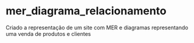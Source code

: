 # mer_diagrama_relacionamento
Criado a representação de um site com MER e diagramas representando uma venda de produtos e clientes
